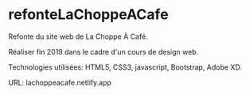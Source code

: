 ﻿# refonteLaChoppeACafe
 
Refonte du site web de La Choppe À Café.

Réaliser fin 2019 dans le cadre d'un cours de design web.

Technologies utilisées: HTML5, CSS3, javascript, Bootstrap, Adobe XD.

URL: lachoppeacafe.netlify.app
